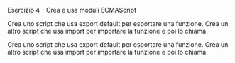 Esercizio 4 - Crea e usa moduli ECMAScript

Crea uno script che usa export default per esportare una funzione.
Crea un altro script che usa import per importare la funzione e poi lo chiama.

Crea uno script che usa export default per esportare una funzione. 
Crea un altro script che usa import per importare la funzione e poi lo chiama.